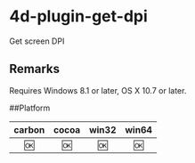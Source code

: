 # 4d-plugin-get-dpi
Get screen DPI

Remarks
---

Requires Windows 8.1 or later, OS X 10.7 or later.

##Platform

| carbon | cocoa | win32 | win64 |
|:------:|:-----:|:---------:|:---------:|
|🆗|🆗|🆗|🆗|
